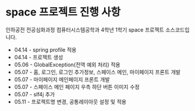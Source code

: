 # space 프로젝트 진행 사항
인하공전 전공심화과정 컴퓨터시스템공학과 4학년 1학기 space 프로젝트 소스코드입니다.

- 04.14 - spring profile 적용
- 04.14 - 프로젝트 생성
- 05.06 - GlobalException(전역 예외 처리) 적용
- 05.07 - 홈, 로그인, 로그인 추가정보, 스페이스 메인, 마이페이지 프론트 개발
- 05.07 - 마이페이지 메인페이지 프론트 개발
- 05.07 - 스페이스 메인 페이지 우측 하단 버튼 이미지 수정
- 05.07 - slf4j 추가
- 05.11 - 프로젝트명 변경, 공통레이아웃 설정 및 적용
